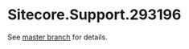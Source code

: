 # Sitecore.Support.293196

See [master branch](https://github.com/sitecoresupport/Sitecore.Support.293196) for details.